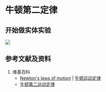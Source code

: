 # 牛顿第二定律

## 开始做实体实验

![](/images/力学/一维空间中的力/牛顿第二定律/1a1.jpg)

## 参考文献及资料

1. 维基百科
	- [Newton's laws of motion](https://en.wikipedia.org/wiki/Newton%27s_first_law_of_motion) | [牛顿运动定律](https://zh.wikipedia.org/wiki/%E7%89%9B%E9%A1%BF%E8%BF%90%E5%8A%A8%E5%AE%9A%E5%BE%8B) 
	- [牛顿第二运动定律](https://zh.wikipedia.org/wiki/%E7%89%9B%E9%A1%BF%E7%AC%AC%E4%BA%8C%E5%AE%9A%E5%BE%8B)
